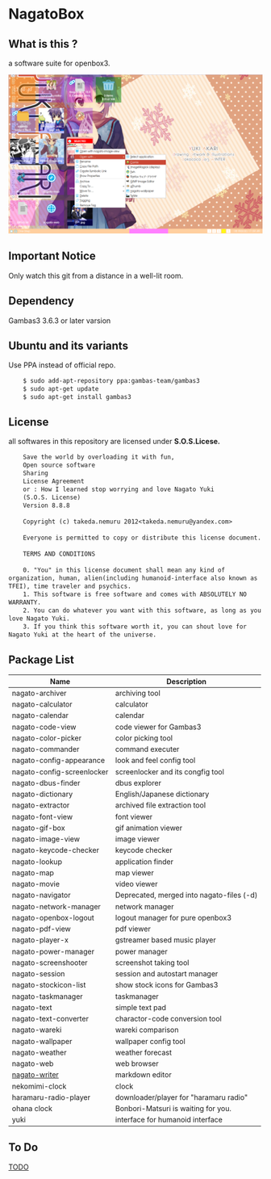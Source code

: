 # NagatoBox

## What is this ?

a software suite for openbox3.

![NAGATO_MACRO_IMAGE](./readme_extra/screenshot_001.png)

## Important Notice

Only watch this git from a distance in a well-lit room.

## Dependency

Gambas3 3.6.3 or later varsion

## Ubuntu and its variants

Use PPA instead of official repo.

```
    $ sudo add-apt-repository ppa:gambas-team/gambas3
    $ sudo apt-get update
    $ sudo apt-get install gambas3 
``` 

## License

all softwares in this repository are licensed under **S.O.S.Licese.**

```
    Save the world by overloading it with fun,
    Open source software
    Sharing
    License Agreement
    or : How I learned stop worrying and love Nagato Yuki
    (S.O.S. License)
    Version 8.8.8

    Copyright (c) takeda.nemuru 2012<takeda.nemuru@yandex.com>

    Everyone is permitted to copy or distribute this license document.

    TERMS AND CONDITIONS

    0. "You" in this license document shall mean any kind of organization, human, alien(including humanoid-interface also known as TFEI), time traveler and psychics.
    1. This software is free software and comes with ABSOLUTELY NO WARRANTY.
    2. You can do whatever you want with this software, as long as you love Nagato Yuki.
    3. If you think this software worth it, you can shout love for Nagato Yuki at the heart of the universe.
```

## Package List

|Name			|Description
|-----			|-----
|nagato-archiver		|archiving tool
|nagato-calculator		|calculator
|nagato-calendar		|calendar
|nagato-code-view		|code viewer for Gambas3
|nagato-color-picker		|color picking tool
|nagato-commander		|command executer
|nagato-config-appearance	|look and feel config tool
|nagato-config-screenlocker	|screenlocker and its congfig tool
|nagato-dbus-finder		|dbus explorer
|nagato-dictionary		|English/Japanese dictionary
|nagato-extractor		|archived file extraction tool
|nagato-font-view		|font viewer
|nagato-gif-box		|gif animation viewer
|nagato-image-view		|image viewer
|nagato-keycode-checker	|keycode checker
|nagato-lookup		|application finder
|nagato-map		|map viewer
|nagato-movie		|video viewer
|nagato-navigator		|Deprecated, merged into nagato-files (-d)
|nagato-network-manager	|network manager
|nagato-openbox-logout	|logout manager for pure openbox3
|nagato-pdf-view		|pdf viewer
|nagato-player-x		|gstreamer based music player
|nagato-power-manager	|power manager
|nagato-screenshooter		|screenshot taking tool
|nagato-session		|session and autostart manager
|nagato-stockicon-list		|show stock icons for Gambas3
|nagato-taskmanager		|taskmanager
|nagato-text		|simple text pad
|nagato-text-converter		|charactor-code conversion tool
|nagato-wareki		|wareki comparison
|nagato-wallpaper		|wallpaper config tool
|nagato-weather		|weather forecast
|nagato-web		|web browser
|[nagato-writer](./readme_extra/nagato-writer)		|markdown editor
|nekomimi-clock		|clock
|haramaru-radio-player		|downloader/player for "haramaru radio"
|ohana clock		|Bonbori-Matsuri is waiting for you.
|yuki			|interface for humanoid interface

## To Do

[TODO](./readme_extra/NagatoBox_15.06_This_World_Has_Been_Waiting_For_Us.md)
